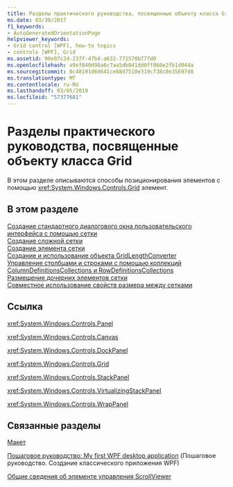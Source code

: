 ```yaml
---
title: Разделы практического руководства, посвященные объекту класса Grid
ms.date: 03/30/2017
f1_keywords:
- AutoGeneratedOrientationPage
helpviewer_keywords:
- Grid control [WPF], how-to topics
- controls [WPF], Grid
ms.assetid: 90e07c2d-237f-47b4-a632-771570b77fd0
ms.openlocfilehash: a9ef840d98a6c7aa5db841dd0ff860e2fb1d044a
ms.sourcegitcommit: 0c48191d6d641ce88d7510e319cf38c0e35697d0
ms.translationtype: MT
ms.contentlocale: ru-RU
ms.lasthandoff: 03/05/2019
ms.locfileid: "57377681"
---
```

# <a name="grid-how-to-topics"></a>Разделы практического руководства, посвященные объекту класса Grid
В этом разделе описываются способы позиционирования элементов с помощью <xref:System.Windows.Controls.Grid> элемент.  
  
## <a name="in-this-section"></a>В этом разделе  
 [Создание стандартного диалогового окна пользовательского интерфейса с помощью сетки](how-to-build-a-standard-ui-dialog-box-by-using-grid.md)  
 [Создание сложной сетки](how-to-create-a-complex-grid.md)  
 [Создание элемента сетки](how-to-create-a-grid-element.md)  
 [Создание и использование объекта GridLengthConverter](how-to-create-and-use-a-gridlengthconverter-object.md)  
 [Управление столбцами и строками с помощью коллекций ColumnDefinitionsCollections и RowDefinitionsCollections](manipulate-columns-and-rows-by-using-columndefinitionscollections.md)  
 [Размещение дочерних элементов сетки](how-to-position-the-child-elements-of-a-grid.md)  
 [Совместное использование свойств размера между сетками](how-to-share-sizing-properties-between-grids.md)  
  
## <a name="reference"></a>Ссылка  
 <xref:System.Windows.Controls.Panel>  
  
 <xref:System.Windows.Controls.Canvas>  
  
 <xref:System.Windows.Controls.DockPanel>  
  
 <xref:System.Windows.Controls.Grid>  
  
 <xref:System.Windows.Controls.StackPanel>  
  
 <xref:System.Windows.Controls.VirtualizingStackPanel>  
  
 <xref:System.Windows.Controls.WrapPanel>  
  
## <a name="related-sections"></a>Связанные разделы  
 [Макет](../advanced/layout.md)  
  
 [Пошаговое руководство: My first WPF desktop application](../getting-started/walkthrough-my-first-wpf-desktop-application.md) (Пошаговое руководство. Создание классического приложения WPF)  
  
 [Общие сведения об элементе управления ScrollViewer](scrollviewer-overview.md)
